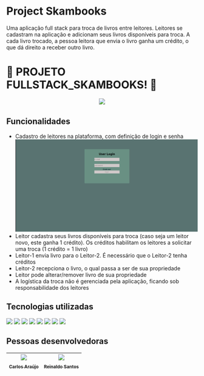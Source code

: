 # Project Skambooks
Uma aplicação full stack para troca de livros entre leitores. Leitores se cadastram na aplicação e adicionam seus livros disponíveis para troca. A cada livro trocado, a pessoa leitora que envia o livro ganha um crédito, o que dá direito a receber outro livro. 

# :construction: PROJETO FULLSTACK_SKAMBOOKS! :construction:

<p align="center">
<img src="https://img.shields.io/badge/STATUS-EM DESENVOLVIMENTO-blue"/>
</p>

## Funcionalidades 
 
- Cadastro de leitores na plataforma, com definição de login e senha
  <img src="front-end/src/images/LoginSkambooks.png" alt="image-login"/>
- Leitor cadastra seus livros disponíveis para troca (caso seja um leitor novo, este ganha 1 crédito). Os créditos habilitam os leitores a solicitar uma troca (1 crédito = 1 livro)
- Leitor-1 envia livro para o Leitor-2. É necessário que o Leitor-2 tenha créditos
- Leitor-2 recepciona o livro, o qual passa a ser de sua propriedade
- Leitor pode alterar/remover livro de sua propriedade
- A logística da troca não é gerenciada pela aplicação, ficando sob responsabilidade dos leitores
 
## Tecnologias utilizadas
 
<div display="inline-block">
<img width="" src="https://img.shields.io/badge/HTML5-E34F26?style=for-the-badge&logo=html5&logoColor=white">
<img width="" src="https://img.shields.io/badge/CSS3-1572B6?style=for-the-badge&logo=css3&logoColor=white">
<img width="" src="https://img.shields.io/badge/JavaScript-323330?style=for-the-badge&logo=javascript&logoColor=F7DF1E">
<img width="" src="https://img.shields.io/badge/React-20232A?style=for-the-badge&logo=react&logoColor=61DAFB">
<img width="" src="https://img.shields.io/badge/Node.js-339933?style=for-the-badge&logo=nodedotjs&logoColor=white">
<img width="" src="https://img.shields.io/badge/Express.js-000000?style=for-the-badge&logo=express&logoColor=white">
<img width="" src="https://img.shields.io/badge/Sequelize-52B0E7?style=for-the-badge&logo=Sequelize&logoColor=white">
<img width="" src="https://img.shields.io/badge/TypeScript-007ACC?style=for-the-badge&logo=typescript&logoColor=white">
</div>

## Pessoas desenvolvedoras

| [<img width="80px" src="https://avatars.githubusercontent.com/u/6804615?v=4" width=115><br><sub>Carlos Araújo</sub>](https://github.com/stonefullstm) |  [<img width="80px" src="https://avatars.githubusercontent.com/u/17199815?v=4" width=115><br><sub>Reinaldo Santos</sub>](https://github.com/reinaldoper) |
| :---: | :---: |
